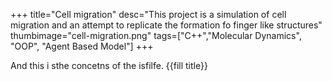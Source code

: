 +++
title="Cell migration"
desc="This project is a simulation of cell migration and an attempt to replicate the formation fo finger like structures"
thumbimage="cell-migration.png"
tags=["C++","Molecular Dynamics", "OOP", "Agent Based Model"]
+++

And this i sthe concetns of the isfilfe. {{fill title}}